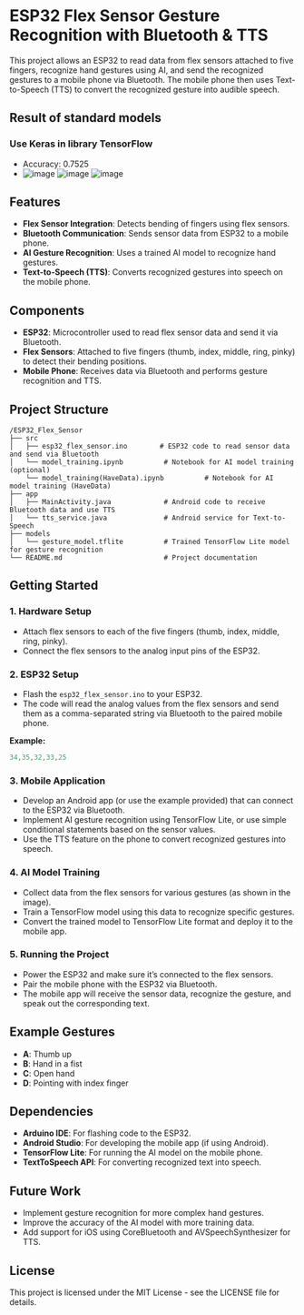 # ESP32 Flex Sensor Gesture Recognition with Bluetooth & TTS

This project allows an ESP32 to read data from flex sensors attached to five fingers, recognize hand gestures using AI, and send the recognized gestures to a mobile phone via Bluetooth. The mobile phone then uses Text-to-Speech (TTS) to convert the recognized gesture into audible speech.

## Result of standard models
### Use Keras in library TensorFlow 
* Accuracy: 0.7525
* ![image](https://github.com/user-attachments/assets/5d27a5e4-3fd0-46be-9841-2ab5c9a1e553) ![image](https://github.com/user-attachments/assets/28d3dfa0-c209-47b2-8c1d-9d03eabaad7a) ![image](https://github.com/user-attachments/assets/4ea06245-b085-4cd8-9314-0829a884086c)


## Features
- **Flex Sensor Integration**: Detects bending of fingers using flex sensors.
- **Bluetooth Communication**: Sends sensor data from ESP32 to a mobile phone.
- **AI Gesture Recognition**: Uses a trained AI model to recognize hand gestures.
- **Text-to-Speech (TTS)**: Converts recognized gestures into speech on the mobile phone.

## Components
- **ESP32**: Microcontroller used to read flex sensor data and send it via Bluetooth.
- **Flex Sensors**: Attached to five fingers (thumb, index, middle, ring, pinky) to detect their bending positions.
- **Mobile Phone**: Receives data via Bluetooth and performs gesture recognition and TTS.

## Project Structure
```
/ESP32_Flex_Sensor
├── src
│   ├── esp32_flex_sensor.ino        # ESP32 code to read sensor data and send via Bluetooth
│   └── model_training.ipynb          # Notebook for AI model training (optional)
    └── model_training(HaveData).ipynb          # Notebook for AI model training (HaveData)
├── app
│   ├── MainActivity.java             # Android code to receive Bluetooth data and use TTS
│   └── tts_service.java              # Android service for Text-to-Speech
├── models
│   └── gesture_model.tflite          # Trained TensorFlow Lite model for gesture recognition
└── README.md                         # Project documentation
```

## Getting Started

### 1. Hardware Setup
- Attach flex sensors to each of the five fingers (thumb, index, middle, ring, pinky).
- Connect the flex sensors to the analog input pins of the ESP32.

### 2. ESP32 Setup
- Flash the `esp32_flex_sensor.ino` to your ESP32.
- The code will read the analog values from the flex sensors and send them as a comma-separated string via Bluetooth to the paired mobile phone.
  
**Example:**
```cpp
34,35,32,33,25
```

### 3. Mobile Application
- Develop an Android app (or use the example provided) that can connect to the ESP32 via Bluetooth.
- Implement AI gesture recognition using TensorFlow Lite, or use simple conditional statements based on the sensor values.
- Use the TTS feature on the phone to convert recognized gestures into speech.

### 4. AI Model Training
- Collect data from the flex sensors for various gestures (as shown in the image).
- Train a TensorFlow model using this data to recognize specific gestures.
- Convert the trained model to TensorFlow Lite format and deploy it to the mobile app.

### 5. Running the Project
- Power the ESP32 and make sure it’s connected to the flex sensors.
- Pair the mobile phone with the ESP32 via Bluetooth.
- The mobile app will receive the sensor data, recognize the gesture, and speak out the corresponding text.

## Example Gestures
- **A**: Thumb up
- **B**: Hand in a fist
- **C**: Open hand
- **D**: Pointing with index finger

## Dependencies
- **Arduino IDE**: For flashing code to the ESP32.
- **Android Studio**: For developing the mobile app (if using Android).
- **TensorFlow Lite**: For running the AI model on the mobile phone.
- **TextToSpeech API**: For converting recognized text into speech.

## Future Work
- Implement gesture recognition for more complex hand gestures.
- Improve the accuracy of the AI model with more training data.
- Add support for iOS using CoreBluetooth and AVSpeechSynthesizer for TTS.

## License
This project is licensed under the MIT License - see the LICENSE file for details.
